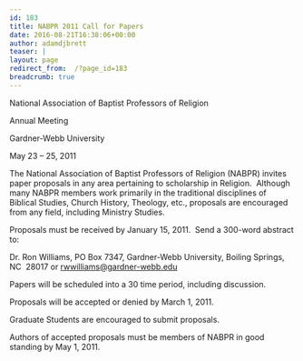```yaml
---
id: 183
title: NABPR 2011 Call for Papers
date: 2016-08-21T16:38:06+00:00
author: adamdjbrett
teaser: |
layout: page
redirect_from:  /?page_id=183
breadcrumb: true
---
```

National Association of Baptist Professors of Religion

Annual Meeting

Gardner-Webb University

May 23 – 25, 2011

The National Association of Baptist Professors of Religion (NABPR) invites paper proposals in any area pertaining to scholarship in Religion.  Although many NABPR members work primarily in the traditional disciplines of Biblical Studies, Church History, Theology, etc., proposals are encouraged from any field, including Ministry Studies.

Proposals must be received by January 15, 2011.  Send a 300-word abstract to:

Dr. Ron Williams, PO Box 7347, Gardner-Webb University, Boiling Springs, NC  28017 or [rwwilliams@gardner-webb.edu](mailto:nabprbelmont@mail.belmont.edu)

Papers will be scheduled into a 30 time period, including discussion.

Proposals will be accepted or denied by March 1, 2011.

Graduate Students are encouraged to submit proposals.

Authors of accepted proposals must be members of NABPR in good standing by May 1, 2011.
